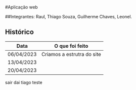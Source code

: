 #Aplicação web 

##Integrantes:
Raul, Thiago Souza, Guilherme Chaves, Leonel.

## Histórico

| Data       | O que foi feito |
|------------|-----------------|
| 06/04/2023 | Criamos a estrutra do site |
| 13/04/2023 | |
| 20/04/2023 | |
 
sair dai tiago  teste
